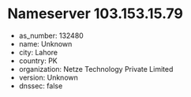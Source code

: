 # Nameserver 103.153.15.79

* as_number: 132480
* name: Unknown
* city: Lahore
* country: PK
* organization: Netze Technology Private Limited
* version: Unknown
* dnssec: false
